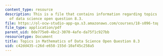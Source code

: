 ```yaml
---
content_type: resource
description: This is a file that contains information regarding topics in mathematics
  of data science open question 8.3.
file: https://ol-ocw-studio-app-qa.s3.amazonaws.com/courses/18-s096-topics-in-mathematics-of-data-science-fall-2015/c42dd435c26de658155d10af45c258a5_MIT18_S096F15_Open8.3.pdf
file_type: application/pdf
parent_uid: 0de775e0-4bc2-3070-4afe-da75f1c927bb
resourcetype: Document
title: Topics in Mathematics of Data Science Open Question 8.3
uid: c42dd435-c26d-e658-155d-10af45c258a5
---
```

